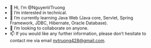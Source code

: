 - 👋 Hi, I’m @NguyenVTruong
- 👀 I’m interested in technical.
- 🌱 I’m currently learning Java Web (Java core, Servlet, Spring Framework, JDBC, Hibernate, Oracle Database). 
- 💞️ I’m looking to collaborate on anyone.
- 📫 If you would like any further information, please don’t hesitate to contact me via email nvtruong428@gmail.com.

<!---
NguyenVTruong/NguyenVTruong is a ✨ special ✨ repository because its `README.md` (this file) appears on your GitHub profile.
You can click the Preview link to take a look at your changes.
--->
